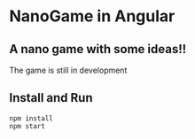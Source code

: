 # NanoGame in Angular

## A nano game with some ideas!!

The game is still in development

## Install and Run

    npm install
    npm start
  
